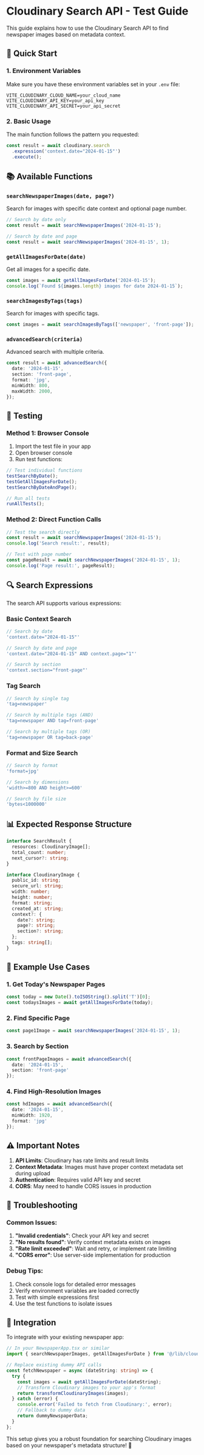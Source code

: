 # Cloudinary Search API - Test Guide

This guide explains how to use the Cloudinary Search API to find newspaper images based on metadata context.

## 🚀 Quick Start

### 1. Environment Variables

Make sure you have these environment variables set in your `.env` file:

```env
VITE_CLOUDINARY_CLOUD_NAME=your_cloud_name
VITE_CLOUDINARY_API_KEY=your_api_key
VITE_CLOUDINARY_API_SECRET=your_api_secret
```

### 2. Basic Usage

The main function follows the pattern you requested:

```typescript
const result = await cloudinary.search
  .expression('context.date="2024-01-15"')
  .execute();
```

## 📚 Available Functions

### `searchNewspaperImages(date, page?)`
Search for images with specific date context and optional page number.

```typescript
// Search by date only
const result = await searchNewspaperImages('2024-01-15');

// Search by date and page
const result = await searchNewspaperImages('2024-01-15', 1);
```

### `getAllImagesForDate(date)`
Get all images for a specific date.

```typescript
const images = await getAllImagesForDate('2024-01-15');
console.log(`Found ${images.length} images for date 2024-01-15`);
```

### `searchImagesByTags(tags)`
Search for images with specific tags.

```typescript
const images = await searchImagesByTags(['newspaper', 'front-page']);
```

### `advancedSearch(criteria)`
Advanced search with multiple criteria.

```typescript
const result = await advancedSearch({
  date: '2024-01-15',
  section: 'front-page',
  format: 'jpg',
  minWidth: 800,
  maxWidth: 2000,
});
```

## 🧪 Testing

### Method 1: Browser Console

1. Import the test file in your app
2. Open browser console
3. Run test functions:

```javascript
// Test individual functions
testSearchByDate();
testGetAllImagesForDate();
testSearchByDateAndPage();

// Run all tests
runAllTests();
```

### Method 2: Direct Function Calls

```javascript
// Test the search directly
const result = await searchNewspaperImages('2024-01-15');
console.log('Search result:', result);

// Test with page number
const pageResult = await searchNewspaperImages('2024-01-15', 1);
console.log('Page result:', pageResult);
```

## 🔍 Search Expressions

The search API supports various expressions:

### Basic Context Search
```typescript
// Search by date
'context.date="2024-01-15"'

// Search by date and page
'context.date="2024-01-15" AND context.page="1"'

// Search by section
'context.section="front-page"'
```

### Tag Search
```typescript
// Search by single tag
'tag=newspaper'

// Search by multiple tags (AND)
'tag=newspaper AND tag=front-page'

// Search by multiple tags (OR)
'tag=newspaper OR tag=back-page'
```

### Format and Size Search
```typescript
// Search by format
'format=jpg'

// Search by dimensions
'width>=800 AND height>=600'

// Search by file size
'bytes<1000000'
```

## 📊 Expected Response Structure

```typescript
interface SearchResult {
  resources: CloudinaryImage[];
  total_count: number;
  next_cursor?: string;
}

interface CloudinaryImage {
  public_id: string;
  secure_url: string;
  width: number;
  height: number;
  format: string;
  created_at: string;
  context?: {
    date?: string;
    page?: string;
    section?: string;
  };
  tags: string[];
}
```

## 🎯 Example Use Cases

### 1. Get Today's Newspaper Pages
```typescript
const today = new Date().toISOString().split('T')[0];
const todaysImages = await getAllImagesForDate(today);
```

### 2. Find Specific Page
```typescript
const page1Image = await searchNewspaperImages('2024-01-15', 1);
```

### 3. Search by Section
```typescript
const frontPageImages = await advancedSearch({
  date: '2024-01-15',
  section: 'front-page'
});
```

### 4. Find High-Resolution Images
```typescript
const hdImages = await advancedSearch({
  date: '2024-01-15',
  minWidth: 1920,
  format: 'jpg'
});
```

## ⚠️ Important Notes

1. **API Limits**: Cloudinary has rate limits and result limits
2. **Context Metadata**: Images must have proper context metadata set during upload
3. **Authentication**: Requires valid API key and secret
4. **CORS**: May need to handle CORS issues in production

## 🐛 Troubleshooting

### Common Issues:

1. **"Invalid credentials"**: Check your API key and secret
2. **"No results found"**: Verify context metadata exists on images
3. **"Rate limit exceeded"**: Wait and retry, or implement rate limiting
4. **"CORS error"**: Use server-side implementation for production

### Debug Tips:

1. Check console logs for detailed error messages
2. Verify environment variables are loaded correctly
3. Test with simple expressions first
4. Use the test functions to isolate issues

## 🔗 Integration

To integrate with your existing newspaper app:

```typescript
// In your NewspaperApp.tsx or similar
import { searchNewspaperImages, getAllImagesForDate } from '@/lib/cloudinarySearch';

// Replace existing dummy API calls
const fetchNewspaper = async (dateString: string) => {
  try {
    const images = await getAllImagesForDate(dateString);
    // Transform Cloudinary images to your app's format
    return transformCloudinaryImages(images);
  } catch (error) {
    console.error('Failed to fetch from Cloudinary:', error);
    // Fallback to dummy data
    return dummyNewspaperData;
  }
};
```

This setup gives you a robust foundation for searching Cloudinary images based on your newspaper's metadata structure! 🎉
